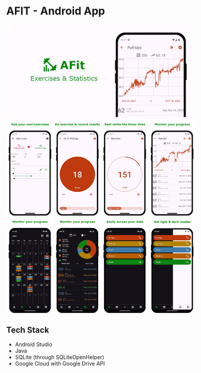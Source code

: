 # AFIT - Android App

<img src="https://github.com/lestec-al/afit/raw/master/readme_logo.png"/>

<img src="https://github.com/lestec-al/afit/raw/master/readme_pic.png"/>

## Tech Stack
- Android Studio
- Java
- SQLite (through SQLiteOpenHelper)
- Google Cloud with Google Drive API